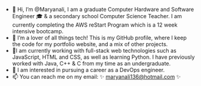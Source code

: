 - 👋 Hi, I’m @Maryanali, I am a graduate Computer Hardware and Software Engineer 🎓 & a secondary school Computer Science Teacher. I am currently completing the AWS reStart Program which is a 12 week intensive bootcamp.
- 👀 I’m a lover of all things tech! This is my GitHub profile, where I keep the code for my portfolio website, and a mix of other projects.
- 🌱I am currently working with full-stack web technologies such as JavaScript, HTML and CSS, as well as learning Python. I have previously worked with Java, C++ & C from my time as an undergraduate.
- 🍃 I am interested in pursuing a career as a DevOps engineer.
- 📫 You can reach me on my email: ✨ maryanali136@hotmail.com ✨

